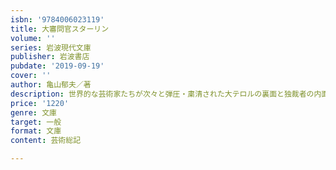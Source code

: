 ```yaml
---
isbn: '9784006023119'
title: 大審問官スターリン
volume: ''
series: 岩波現代文庫
publisher: 岩波書店
pubdate: '2019-09-19'
cover: ''
author: 亀山郁夫／著
description: 世界的な芸術家たちが次々と弾圧・粛清された大テロルの裏面と独裁者の内面に，文学的想像力でせまる．
price: '1220'
genre: 文庫
target: 一般
format: 文庫
content: 芸術総記

---
```

